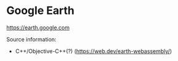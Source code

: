 # Google Earth

https://earth.google.com

Source information:
- C++/Objective-C++(?) (https://web.dev/earth-webassembly/)
